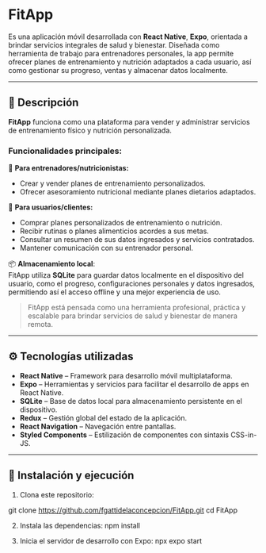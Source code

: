 # FitApp

 Es una aplicación móvil desarrollada con **React Native**, **Expo**, orientada a brindar servicios integrales de salud y bienestar. Diseñada como herramienta de trabajo para entrenadores personales, la app permite ofrecer planes de entrenamiento y nutrición adaptados a cada usuario, así como gestionar su progreso, ventas y almacenar datos localmente.

---

## 🧭 Descripción

**FitApp** funciona como una plataforma para vender y administrar servicios de entrenamiento físico y nutrición personalizada.

### Funcionalidades principales:

🔹 **Para entrenadores/nutricionistas:**

- Crear y vender planes de entrenamiento personalizados.
- Ofrecer asesoramiento nutricional mediante planes dietarios adaptados.

🔹 **Para usuarios/clientes:**

- Comprar planes personalizados de entrenamiento o nutrición.
- Recibir rutinas o planes alimenticios acordes a sus metas.
- Consultar un resumen de sus datos ingresados y servicios contratados.
- Mantener comunicación con su entrenador personal.

📦 **Almacenamiento local**:  
FitApp utiliza **SQLite** para guardar datos localmente en el dispositivo del usuario, como el progreso, configuraciones personales y datos ingresados, permitiendo así el acceso offline y una mejor experiencia de uso.

> FitApp está pensada como una herramienta profesional, práctica y escalable para brindar servicios de salud y bienestar de manera remota.

---

## ⚙️ Tecnologías utilizadas

- **React Native** – Framework para desarrollo móvil multiplataforma.
- **Expo** – Herramientas y servicios para facilitar el desarrollo de apps en React Native.
- **SQLite** – Base de datos local para almacenamiento persistente en el dispositivo.
- **Redux** – Gestión global del estado de la aplicación.
- **React Navigation** – Navegación entre pantallas.
- **Styled Components** – Estilización de componentes con sintaxis CSS-in-JS.

---

## 🚀 Instalación y ejecución

1. Clona este repositorio:

git clone https://github.com/fgattidelaconcepcion/FitApp.git
cd FitApp

2. Instala las dependencias:
npm install

3. Inicia el servidor de desarrollo con Expo:
npx expo start
